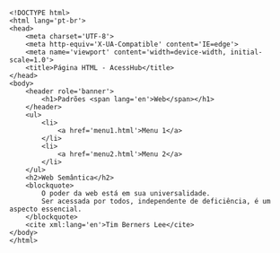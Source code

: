 <Code language='html'>
&lt;!DOCTYPE html&gt;
&lt;html lang='pt-br'&gt;
&lt;head&gt;
    &lt;meta charset='UTF-8'&gt;
    &lt;meta http-equiv='X-UA-Compatible' content='IE=edge'&gt;
    &lt;meta name='viewport' content='width=device-width, initial-scale=1.0'&gt;
    &lt;title&gt;Página HTML - AcessHub&lt;/title&gt;
&lt;/head&gt;
&lt;body&gt;
    &lt;header role='banner'&gt;
        &lt;h1&gt;Padrões &lt;span lang='en'&gt;Web&lt;/span&gt;&lt;/h1&gt;
    &lt;/header&gt;
    &lt;ul&gt;
        &lt;li&gt;
            &lt;a href='menu1.html'&gt;Menu 1&lt;/a&gt;
        &lt;/li&gt;
        &lt;li&gt;
            &lt;a href='menu2.html'&gt;Menu 2&lt;/a&gt;
        &lt;/li&gt;
    &lt;/ul&gt;
    &lt;h2&gt;Web Semântica&lt;/h2&gt;
    &lt;blockquote&gt;
        O poder da web está em sua universalidade.
        Ser acessada por todos, independente de deficiência, é um aspecto essencial.
    &lt;/blockquote&gt;
    &lt;cite xml:lang='en'&gt;Tim Berners Lee&lt;/cite&gt;
&lt;/body&gt;
&lt;/html&gt;
</Code>